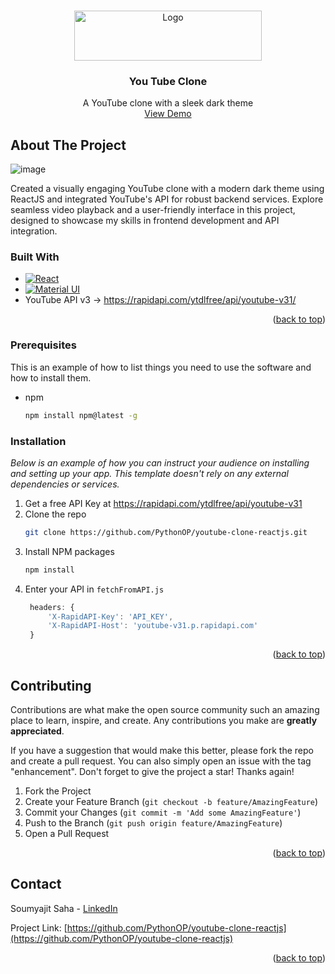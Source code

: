 
<a name="readme-top"></a>


<!-- PROJECT LOGO -->
<br />
<div align="center">
  <a href="https://github.com/othneildrew/Best-README-Template">
    <img src="https://i.ibb.co/prLKD3F/logo.png" alt="Logo" width="300" height="80">
  </a>

  <h3 align="center">You Tube Clone</h3>

  <p align="center">
     A YouTube clone with a sleek dark theme
    <br />
    <a href="/">View Demo</a>
  </p>
</div>



<!-- ABOUT THE PROJECT -->
## About The Project
![image](https://github.com/PythonOP/youtube-clone-reactjs/assets/67553065/e55f99fd-5dcb-4264-8fcd-a87740560ff4)


Created a visually engaging YouTube clone with a modern dark theme using ReactJS and integrated YouTube's API for robust backend services. Explore seamless video playback and a user-friendly interface in this project, designed to showcase my skills in frontend development and API integration.

### Built With

* [![React][React.js]][React-url]
* [![Material UI][Material-UI]][Material-url]
* YouTube API v3 -> https://rapidapi.com/ytdlfree/api/youtube-v31/


<p align="right">(<a href="#readme-top">back to top</a>)</p>

### Prerequisites

This is an example of how to list things you need to use the software and how to install them.
* npm
  ```sh
  npm install npm@latest -g
  ```

### Installation

_Below is an example of how you can instruct your audience on installing and setting up your app. This template doesn't rely on any external dependencies or services._

1. Get a free API Key at https://rapidapi.com/ytdlfree/api/youtube-v31
2. Clone the repo
   ```sh
   git clone https://github.com/PythonOP/youtube-clone-reactjs.git
   ```
3. Install NPM packages
   ```sh
   npm install
   ```
4. Enter your API in `fetchFromAPI.js`
   ```js
    headers: {
        'X-RapidAPI-Key': 'API_KEY',
        'X-RapidAPI-Host': 'youtube-v31.p.rapidapi.com'
    }
   ```

<p align="right">(<a href="#readme-top">back to top</a>)</p>


<!-- CONTRIBUTING -->
## Contributing

Contributions are what make the open source community such an amazing place to learn, inspire, and create. Any contributions you make are **greatly appreciated**.

If you have a suggestion that would make this better, please fork the repo and create a pull request. You can also simply open an issue with the tag "enhancement".
Don't forget to give the project a star! Thanks again!

1. Fork the Project
2. Create your Feature Branch (`git checkout -b feature/AmazingFeature`)
3. Commit your Changes (`git commit -m 'Add some AmazingFeature'`)
4. Push to the Branch (`git push origin feature/AmazingFeature`)
5. Open a Pull Request

<p align="right">(<a href="#readme-top">back to top</a>)</p>


<!-- CONTACT -->
## Contact

Soumyajit Saha - [LinkedIn](https://www.linkedin.com/in/soumyajit-saha-82a525215/)

Project Link: [https://github.com/PythonOP/youtube-clone-reactjs](https://github.com/PythonOP/youtube-clone-reactjs)

<p align="right">(<a href="#readme-top">back to top</a>)</p>

<!-- MARKDOWN LINKS & IMAGES -->
[React.js]: https://img.shields.io/badge/React-20232A?style=for-the-badge&logo=react&logoColor=61DAFB
[React-url]: https://reactjs.org/
[Material-UI]: https://mui.com/static/logo.svg
[Material-url]: https://mui.com/material-ui/
